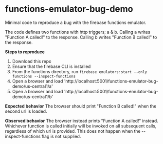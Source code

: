 # functions-emulator-bug-demo
Minimal code to reproduce a bug with the firebase functions emulator.  

The code defines two functions with http triggers; a & b.  Calling a writes "Function A called!" to the response.  Calling b writes "Function B called!" to the response. 

**Steps to reproduce**

1) Download this repo
2) Ensure that the firebase CLI is installed 
3) From the functions directory, run `firebase emulators:start --only functions --inspect-functions`
4) Open a browser and load 'http://localhost:5001/functions-emulator-bug-demo/us-central1/a'
5) Open a browser and load 'http://localhost:5001/functions-emulator-bug-demo/us-central1/b'

**Expected behavior**
The browser should print "Function B called!" when the second url is loaded.

**Observed behavior**
The browser instead prints "Function A called!" instead.  Whichever function is called initially will be invoked on all subsequent calls, regardless of which url is provided.  This does not happen when the --inspect-functions flag is not supplied.
